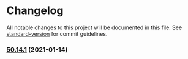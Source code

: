 # Changelog

All notable changes to this project will be documented in this file. See [standard-version](https://github.com/conventional-changelog/standard-version) for commit guidelines.

### [50.14.1](https://github.com/salesforcecli/salesforcedx/compare/v50.14.0...v50.14.1) (2021-01-14)
